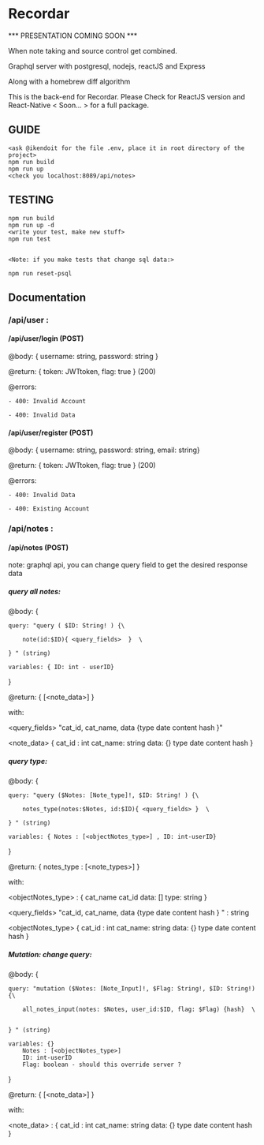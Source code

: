 # Recordar

*** PRESENTATION COMING SOON ***

When note taking and source control get combined.

Graphql server with postgresql, nodejs, reactJS and Express 

Along with a homebrew diff algorithm

This is the back-end for Recordar. Please Check for ReactJS version and React-Native < Soon... > for a full package.

## GUIDE

	<ask @ikendoit for the file .env, place it in root directory of the project>
	npm run build
	npm run up
	<check you localhost:8089/api/notes>

## TESTING 
	
	npm run build
	npm run up -d
	<write your test, make new stuff>
	npm run test
		

	<Note: if you make tests that change sql data:>

	npm run reset-psql

## Documentation 

### /api/user : 

#### /api/user/login (POST)

@body: { username: string, password: string } 

@return: { token: JWTtoken, flag: true }  (200)

@errors: 

	- 400: Invalid Account

	- 400: Invalid Data 

#### /api/user/register (POST)

@body: { username: string, password: string, email: string} 

@return: { token: JWTtoken, flag: true }  (200)

@errors: 

	- 400: Invalid Data 

	- 400: Existing Account


### /api/notes :

#### /api/notes (POST)

note: graphql api, you can change query field to get the desired response data

##### query all notes: 

@body: {

	query: "query ( $ID: String! ) {\
		
		note(id:$ID){ <query_fields>  }  \

	} " (string) 

	variables: { ID: int - userID} 

}

@return: { [<note_data>] }

with: 

<query_fields> "cat_id, cat_name, data {type date content hash }"

<note_data> {
	cat_id : int 
	cat_name: string 
	data: {}
		type
		date
		content
		hash
}

##### query type: 

@body: {

	query: "query ($Notes: [Note_type]!, $ID: String! ) {\
		
		notes_type(notes:$Notes, id:$ID){ <query_fields> }  \

	} " (string) 

	variables: { Notes : [<objectNotes_type>] , ID: int-userID} 

}

@return: { notes_type : [<note_types>] }

with: 

<objectNotes_type> : {
	cat_name 
	cat_id 
	data: [] 
		type: string
}

<query_fields> "cat_id, cat_name, data {type date content hash } " : string

<objectNotes_type> {
	cat_id : int 
	cat_name: string 
	data: {}
		type
		date
		content
		hash
}

##### Mutation: change query: 

@body: {

	query: "mutation ($Notes: [Note_Input]!, $Flag: String!, $ID: String!) {\
		
		all_notes_input(notes: $Notes, user_id:$ID, flag: $Flag) {hash}  \
   

	} " (string) 

	variables: {}
		Notes : [<objectNotes_type>] 
		ID: int-userID
		Flag: boolean - should this override server ?
}

@return: {  [<note_data>] }

with: 

<note_data> : {
	cat_id : int 
	cat_name: string 
	data: {}
		type
		date
		content
		hash
}
